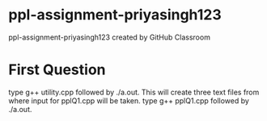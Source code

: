 # ppl-assignment-priyasingh123
ppl-assignment-priyasingh123 created by GitHub Classroom
# First Question
type g++ utility.cpp followed by ./a.out. This will create three text files from where input for pplQ1.cpp will be taken.
type g++ pplQ1.cpp followed by ./a.out.
